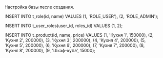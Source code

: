 Настройка базы песле создания.

INSERT INTO t_role(id, name)
  VALUES (1, 'ROLE_USER'), (2, 'ROLE_ADMIN');

INSERT INTO t_user_roles(user_id, roles_id)
  VALUES (1, 2);
  
INSERT INTO t_product(id, name, price) 
VALUES (1, 'Кухня 1', 150000),
 (2, 'Кухня 2', 200000), 
 (3, 'Кухня 3', 200000), 
 (4, 'Кухня 4', 200000), 
 (5, 'Кухня 5', 200000), 
 (6, 'Кухня 6', 200000), 
 (7, 'Кухня 7', 200000), 
 (8, 'Кухня 8', 200000), 
 (9, 'Шкаф-купэ', 15000);